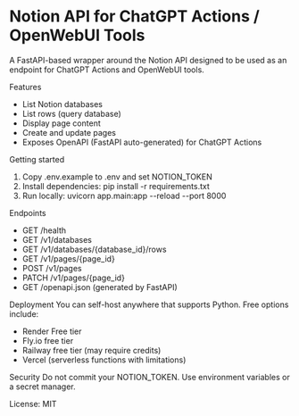 # Notion API for ChatGPT Actions / OpenWebUI Tools

A FastAPI-based wrapper around the Notion API designed to be used as an endpoint for ChatGPT Actions and OpenWebUI tools.

Features
- List Notion databases
- List rows (query database)
- Display page content
- Create and update pages
- Exposes OpenAPI (FastAPI auto-generated) for ChatGPT Actions

Getting started

1. Copy .env.example to .env and set NOTION_TOKEN
2. Install dependencies: pip install -r requirements.txt
3. Run locally: uvicorn app.main:app --reload --port 8000

Endpoints
- GET /health
- GET /v1/databases
- GET /v1/databases/{database_id}/rows
- GET /v1/pages/{page_id}
- POST /v1/pages
- PATCH /v1/pages/{page_id}
- GET /openapi.json (generated by FastAPI)

Deployment
You can self-host anywhere that supports Python. Free options include:
- Render Free tier
- Fly.io free tier
- Railway free tier (may require credits)
- Vercel (serverless functions with limitations)

Security
Do not commit your NOTION_TOKEN. Use environment variables or a secret manager.

License: MIT
